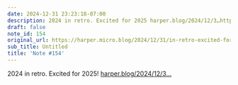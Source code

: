 ```yaml
---
date: 2024-12-31 23:23:18-07:00
description: 2024 in retro. Excited for 2025 harper.blog/2024/12/3…https://harper.blog/2024/12/31/2024-in-the-rear-view/
draft: false
note_id: 154
original_url: https://harper.micro.blog/2024/12/31/in-retro-excited-for-httpsharperblogintherearview.html
sub_title: Untitled
title: 'Note #154'
---
```


2024 in retro. Excited for 2025! [harper.blog/2024/12/3…](https://harper.blog/2024/12/31/2024-in-the-rear-view/)